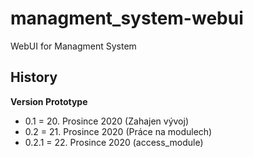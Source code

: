 # managment_system-webui
WebUI for Managment System

## History

**Version Prototype**

* 0.1 = 20. Prosince 2020 (Zahajen vývoj)
* 0.2 = 21. Prosince 2020 (Práce na modulech)
* 0.2.1 = 22. Prosince 2020 (access_module)
